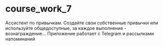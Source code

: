 # course_work_7

Ассистент по привычкам. Создайте свои собственные привычки или используйте общедоступные,
за каждое выполнение - вознаграждение... Приложение работает с Telegram и рассылками напоминаний